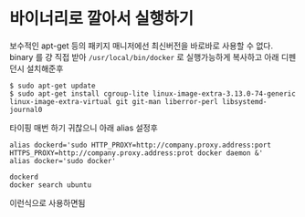 # 바이너리로 깔아서 실행하기

보수적인 apt-get 등의 패키지 매니저에선 최신버전을 바로바로 사용할 수 없다.
binary 를 걍 직접 받아
`/usr/local/bin/docker` 로 실행가능하게 복사하고 아래 디펜던시 설치해준후
```
$ sudo apt-get update
$ sudo apt-get install cgroup-lite linux-image-extra-3.13.0-74-generic linux-image-extra-virtual git git-man liberror-perl libsystemd-journal0
```

타이핑 매번 하기 귀찮으니 아래 alias 설정후
```
alias dockerd='sudo HTTP_PROXY=http://company.proxy.address:port HTTPS_PROXY=http://company.proxy.address:prot docker daemon &'
alias docker='sudo docker'
```

```
dockerd
docker search ubuntu
```

이런식으로 사용하면됨

